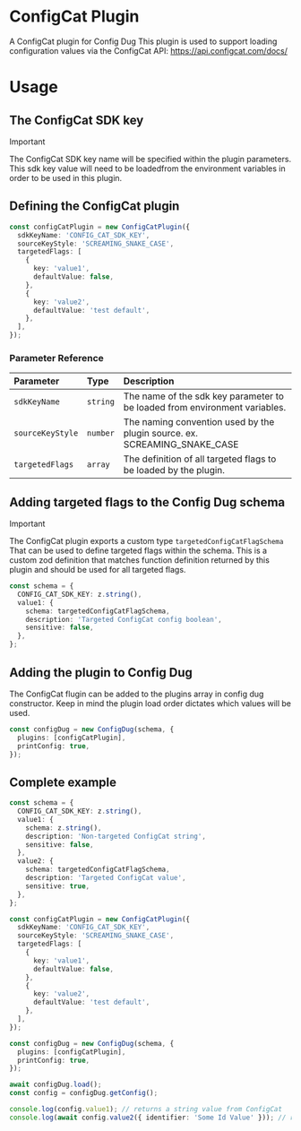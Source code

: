 # ConfigCat Plugin

A ConfigCat plugin for Config Dug
This plugin is used to support loading configuration values via the ConfigCat API: https://api.configcat.com/docs/

# Usage

## The ConfigCat SDK key

> [!IMPORTANT]
> The ConfigCat SDK key name will be specified within the plugin parameters. This sdk key value will need to be loadedfrom the environment variables in order to be used in this plugin.

## Defining the ConfigCat plugin

```ts
const configCatPlugin = new ConfigCatPlugin({
  sdkKeyName: 'CONFIG_CAT_SDK_KEY',
  sourceKeyStyle: 'SCREAMING_SNAKE_CASE',
  targetedFlags: [
    {
      key: 'value1',
      defaultValue: false,
    },
    {
      key: 'value2',
      defaultValue: 'test default',
    },
  ],
});
```

### Parameter Reference

| Parameter        | Type     | Description                                                                |
| :--------------- | :------- | :------------------------------------------------------------------------- |
| `sdkKeyName`     | `string` | The name of the sdk key parameter to be loaded from environment variables. |
| `sourceKeyStyle` | `number` | The naming convention used by the plugin source. ex. SCREAMING_SNAKE_CASE  |
| `targetedFlags`  | `array`  | The definition of all targeted flags to be loaded by the plugin.           |

## Adding targeted flags to the Config Dug schema

> [!IMPORTANT]
> The ConfigCat plugin exports a custom type `targetedConfigCatFlagSchema` That can be used to define targeted flags within the schema. This is a custom zod definition that matches function definition returned by this plugin and should be used for all targeted flags.

```ts
const schema = {
  CONFIG_CAT_SDK_KEY: z.string(),
  value1: {
    schema: targetedConfigCatFlagSchema,
    description: 'Targeted ConfigCat config boolean',
    sensitive: false,
  },
};
```

## Adding the plugin to Config Dug

The ConfigCat flugin can be added to the plugins array in config dug constructor. Keep in mind the plugin load order dictates which values will be used.

```ts
const configDug = new ConfigDug(schema, {
  plugins: [configCatPlugin],
  printConfig: true,
});
```

## Complete example

```ts
const schema = {
  CONFIG_CAT_SDK_KEY: z.string(),
  value1: {
    schema: z.string(),
    description: 'Non-targeted ConfigCat string',
    sensitive: false,
  },
  value2: {
    schema: targetedConfigCatFlagSchema,
    description: 'Targeted ConfigCat value',
    sensitive: true,
  },
};

const configCatPlugin = new ConfigCatPlugin({
  sdkKeyName: 'CONFIG_CAT_SDK_KEY',
  sourceKeyStyle: 'SCREAMING_SNAKE_CASE',
  targetedFlags: [
    {
      key: 'value1',
      defaultValue: false,
    },
    {
      key: 'value2',
      defaultValue: 'test default',
    },
  ],
});

const configDug = new ConfigDug(schema, {
  plugins: [configCatPlugin],
  printConfig: true,
});

await configDug.load();
const config = configDug.getConfig();

console.log(config.value1); // returns a string value from ConfigCat
console.log(await config.value2({ identifier: 'Some Id Value' })); // returns the targeted flag response
```
